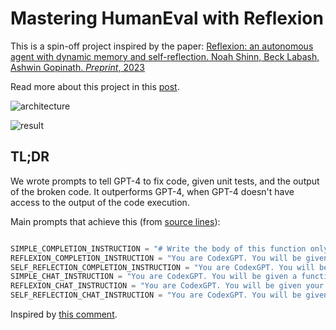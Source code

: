 # Mastering HumanEval with Reflexion

This is a spin-off project inspired by the paper: [Reflexion: an autonomous agent with dynamic memory and self-reflection. Noah Shinn, Beck Labash, Ashwin Gopinath. _Preprint_, 2023](https://arxiv.org/abs/2303.11366)

Read more about this project in this [post](https://nanothoughts.substack.com/p/reflecting-on-reflexion).

![architecture](./media/architecture.png)

![result](./media/performance.png)

## TL;DR


We wrote prompts to tell GPT-4 to fix code, given unit tests, and the output of the broken code. It outperforms GPT-4, when GPT-4 doesn't have access to the output of the code execution. 

Main prompts that achieve this (from [source lines](https://github.com/noahshinn024/reflexion-human-eval/blob/main/reflexion.py#L7-L12)):

```python

SIMPLE_COMPLETION_INSTRUCTION = "# Write the body of this function only."
REFLEXION_COMPLETION_INSTRUCTION = "You are CodexGPT. You will be given your past function implementation, a series of unit tests, and a hint to change the implementation appropriately. Apply the changes below by writing the body of this function only.\n\n-----"
SELF_REFLECTION_COMPLETION_INSTRUCTION = "You are CodexGPT. You will be given a function implementation and a series of unit tests. Your goal is to write a few sentences to explain why your implementation is wrong as indicated by the tests. You will need this as a hint when you try again later. Only provide the few sentence description in your answer, not the implementation.\n\n-----"
SIMPLE_CHAT_INSTRUCTION = "You are CodexGPT. You will be given a function signature and docstring. You should fill in the following text of the missing function body. For example, the first line of the completion should have 4 spaces for the indendation so that it fits syntactically with the preceding signature."
REFLEXION_CHAT_INSTRUCTION = "You are CodexGPT. You will be given your past function implementation, a series of unit tests, and a hint to change the implementation appropriately. Apply the changes below by writing the body of this function only. You should fill in the following text of the missing function body. For example, the first line of the completion should have 4 spaces for the indendation so that it fits syntactically with the preceding signature."
SELF_REFLECTION_CHAT_INSTRUCTION = "You are CodexGPT. You will be given a function implementation and a series of unit tests. Your goal is to write a few sentences to explain why your implementation is wrong as indicated by the tests. You will need this as a hint when you try again later. Only provide the few sentence description in your answer, not the implementation."

```

Inspired by [this comment](https://www.reddit.com/r/MachineLearning/comments/1215dbl/comment/jdl1bmp/?utm_source=share&utm_medium=web2x&context=3).
